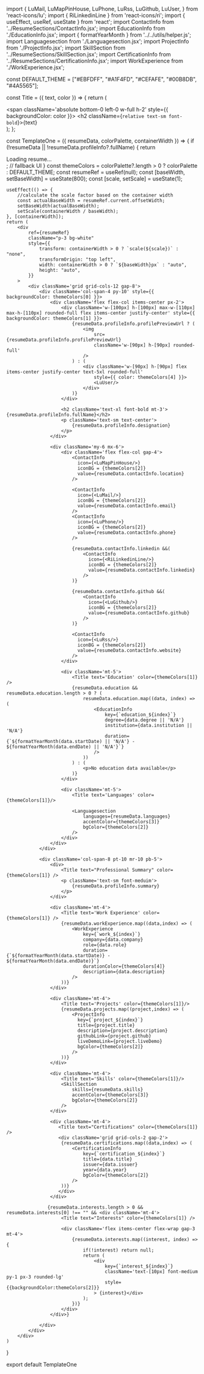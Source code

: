 import {
    LuMail,
    LuMapPinHouse,
    LuPhone,
    LuRss,
    LuGithub,
    LuUser,
} from 'react-icons/lu';
import { RiLinkedinLine } from 'react-icons/ri';
import { useEffect, useRef, useState } from 'react';
import ContactInfo from '../ResumeSections/ContactInfo.jsx';
import EducationInfo from './EducationInfo.jsx';
import { formatYearMonth } from '../../utils/helper.js';
import Languagesection from './Languagesection.jsx';
import ProjectInfo from './ProjectInfo.jsx';
import SkillSection from '../ResumeSections/SkillSection.jsx';
import CertificationInfo from '../ResumeSections/CertificationInfo.jsx';
import WorkExperience from './WorkExperience.jsx';

const DEFAULT_THEME = ["#EBFDFF", "#A1F4FD", "#CEFAFE", "#00B8DB", "#4A5565"];


const Title = ({ text, color }) => {
    return (
        <div className='relative w-fit mb-2.5'>
            <span className='absolute bottom-0 left-0 w-full h-2'
                style={{ backgroundColor: color }}>
            </span>
            <h2 className={`relative text-sm font-bold`}>{text}</h2>
        </div>
    );
};

const TemplateOne = ({ resumeData, colorPalette, containerWidth }) => {
    if (!resumeData || !resumeData.profileInfo?.fullName) {
        return <div>Loading resume...</div>; // fallback UI
    }
    const themeColors = colorPalette?.length > 0 ? colorPalette : DEFAULT_THEME;
    const resumeRef = useRef(null);
    const [baseWidth, setBaseWidth] = useState(800);
    const [scale, setScale] = useState(1);

    useEffect(() => {
        //calculate the scale factor based on the container width
        const actualBaseWidth = resumeRef.current.offsetWidth;
        setBaseWidth(actualBaseWidth);
        setScale(containerWidth / baseWidth);
    }, [containerWidth]);
    return (
        <div
            ref={resumeRef}
            className="p-3 bg-white"
            style={{
                transform: containerWidth > 0 ? `scale(${scale})` : "none",
                transformOrigin: "top left",
                width: containerWidth > 0 ? `${baseWidth}px` : "auto",
                height: "auto",
            }}
        >
            <div className='grid grid-cols-12 gap-8'>
                <div className='col-span-4 py-10' style={{ backgroundColor: themeColors[0] }}>
                    <div className='flex flex-col items-center px-2'>
                        <div className='w-[100px] h-[100px] max-w-[110px] max-h-[110px] rounded-full flex items-center justify-center' style={{ backgroundColor: themeColors[1] }}>
                            {resumeData.profileInfo.profilePreviewUrl ? (
                                <img
                                    src={resumeData.profileInfo.profilePreviewUrl}
                                    className='w-[90px] h-[90px] rounded-full'
                                />
                            ) : (
                                <div className='w-[90px] h-[90px] flex items-center justify-center text-5xl rounded-full'
                                    style={{ color: themeColors[4] }}>
                                    <LuUser/>
                                </div>
                            )}
                        </div>

                        <h2 className='text-xl font-bold mt-3'>{resumeData.profileInfo.fullName}</h2>
                        <p className='text-sm text-center'>
                            {resumeData.profileInfo.designation}
                        </p>
                    </div>

                    <div className='my-6 mx-6'>
                        <div className='flex flex-col gap-4'>
                            <ContactInfo
                              icon={<LuMapPinHouse/>}
                              iconBG = {themeColors[2]}
                              value={resumeData.contactInfo.location}
                            />

                            <ContactInfo
                              icon={<LuMail/>}
                              iconBG = {themeColors[2]}
                              value={resumeData.contactInfo.email}
                            />
                            <ContactInfo
                              icon={<LuPhone/>}
                              iconBG = {themeColors[2]}
                              value={resumeData.contactInfo.phone}
                            />

                            {resumeData.contactInfo.linkedin &&(
                                <ContactInfo
                                  icon={<RiLinkedinLine/>}
                                  iconBG = {themeColors[2]}
                                  value={resumeData.contactInfo.linkedin}
                                />  
                            )}

                            {resumeData.contactInfo.github &&(
                                <ContactInfo
                                  icon={<LuGithub/>}
                                  iconBG = {themeColors[2]}
                                  value={resumeData.contactInfo.github}
                                />  
                            )}

                            <ContactInfo
                              icon={<LuRss/>}
                              iconBG = {themeColors[2]}
                              value={resumeData.contactInfo.website}
                            />
                        </div>

                        <div className='mt-5'>
                            <Title text='Education' color={themeColors[1]} />
                            {resumeData.education && resumeData.education.length > 0 ? (
                                resumeData.education.map((data, index) => (
                                    <EducationInfo
                                        key={`education_${index}`}
                                        degree={data.degree || 'N/A'}
                                        institution={data.institution || 'N/A'}
                                        duration={`${formatYearMonth(data.startDate) || 'N/A'} - ${formatYearMonth(data.endDate) || 'N/A'}`}
                                    />
                                ))
                            ) : (
                                <p>No education data available</p>
                            )}
                        </div>

                        <div className='mt-5'>
                            <Title text='Languages' color={themeColors[1]}/>

                            <Languagesection 
                                languages={resumeData.languages}
                                accentColor={themeColors[3]}
                                bgColor={themeColors[2]}
                            />
                        </div>
                    </div>
                </div>

                <div className='col-span-8 pt-10 mr-10 pb-5'>
                    <div>
                        <Title text="Professional Summary" color={themeColors[1]} />
                        <p className='text-sm font-meduim'>
                            {resumeData.profileInfo.summary}
                        </p>
                    </div>

                    <div className='mt-4'>
                        <Title text='Work Experience' color={themeColors[1]} />
                        {resumeData.workExperience.map((data,index) => (
                            <WorkExperience
                                key={`work_${index}`}
                                company={data.company}
                                role={data.role}
                                duration={`${formatYearMonth(data.startDate)} - ${formatYearMonth(data.endDate)}`}
                                durationColor={themeColors[4]}
                                description={data.description}
                            />
                        ))}
                    </div>

                    <div className='mt-4'>
                        <Title text='Projects' color={themeColors[1]}/>
                        {resumeData.projects.map((project,index) => (
                            <ProjectInfo
                              key={`project_${index}`}
                              title={project.title}
                              description={project.description}
                              githubLink={project.github}
                              liveDemoLink={project.liveDemo}
                              bgColor={themeColors[2]}
                            />
                        ))}
                    </div>

                    <div className='mt-4'>
                        <Title text='Skills' color={themeColors[1]}/>
                        <SkillSection
                            skills={resumeData.skills}
                            accentColor={themeColors[3]}
                            bgColor={themeColors[2]}
                        />
                    </div>

                    <div className='mt-4'>
                       <Title text="Certifications" color={themeColors[1]} />
                       <div className='grid grid-cols-2 gap-2'>
                        {resumeData.certifications.map((data,index) => (
                            <CertificationInfo
                                key={`certification_${index}`}
                                title={data.title}
                                issuer={data.issuer}
                                year={data.year}
                                bgColor={themeColors[2]}
                            />
                        ))}
                       </div> 
                    </div>

                   {resumeData.interests.length > 0 && resumeData.interests[0] !== "" && <div className='mt-4'>
                        <Title text="Interests" color={themeColors[1]} />

                        <div className='flex items-center flex-wrap gap-3 mt-4'>
                            {resumeData.interests.map((interest, index) =>{
                                if(!interest) return null;
                                return (
                                    <div
                                        key={`interest_${index}`}
                                        className='text-[10px] font-medium py-1 px-3 rounded-lg'
                                        style={{backgroundColor:themeColors[2]}}
                                    > {interest}</div>
                                );    
                            })}
                        </div>
                    </div>}

                </div>
            </div>
        </div>
    )
}

export default TemplateOne
